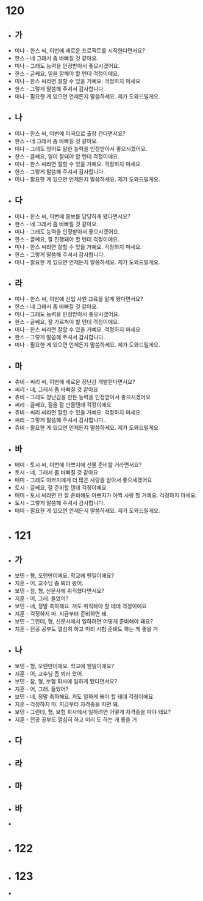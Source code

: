 # 120
- ## 가
- 미나 - 한스 씨, 이번에 새로운 프로젝트를 시작한다면서요?
- 한스 - 네 그래서 좀 바빠질 것 같아요.
- 미나 - 그래도 능력을 인정받아서 좋으시겠어요.
- 한스 - 글쎄요, 일을 잘해야 할 텐데 걱정이에요.
- 미나 - 한스 씨라면 잘할 수 있을 거예요. 걱정하지 마세요.
- 한스 - 그렇게 말씀해 주셔서 감사합니다.
- 미나 - 필요한 게 있으면 언제든지 말씀하세요. 제가 도와드릴게요.
- ## 나
- 미나 - 한스 씨, 이번에 미국으로 출장 간다면서요?
- 한스 - 네 그래서 좀 바빠질 것 같아요.
- 미나 - 그래도 영어로 말한 능력을 인정받아서 좋으시겠어요.
- 한스 - 글쎄요, 일이 잘돼야 할 텐데 걱정이에요.
- 미나 - 한스 씨라면 잘할 수 있을 거예요. 걱정하지 마세요.
- 한스 - 그렇게 말씀해 주셔서 감사합니다.
- 미나 - 필요한 게 있으면 언제든지 말씀하세요. 제가 도와드릴게요.
- ## 다
- 미나 - 한스 씨, 이번에 홍보를 담당하게 됐다면서요?
- 한스 - 네 그래서 좀 바빠질 것 같아요.
- 미나 - 그래도 능력을 인정받아서 좋으시겠어요.
- 한스 - 글쎄요, 잘 진행돼야 할 텐데 걱정이에요.
- 미나 - 한스 씨라면 잘할 수 있을 거예요. 걱정하지 마세요.
- 한스 - 그렇게 말씀해 주셔서 감사합니다.
- 미나 - 필요한 게 있으면 언제든지 말씀하세요. 제가 도와드릴게요.
- ## 라
- 미나 - 한스 씨, 이번에 신입 사원 교육을 맡게 됐다면서요?
- 한스 - 네 그래서 좀 바빠질 것 같아요.
- 미나 - 그래도 능력을 인정받아서 좋으시겠어요.
- 한스 - 글쎄요, 잘 가르쳐야 할 텐데 걱정이에요.
- 미나 - 한스 씨라면 잘할 수 있을 거예요. 걱정하지 마세요.
- 한스 - 그렇게 말씀해 주셔서 감사합니다.
- 미나 - 필요한 게 있으면 언제든지 말씀하세요. 제가 도와드릴게요.
- ## 마
- 츄비 - 씨리 씨, 이번에 새로운 장난감 개발한다면서요?
- 씨리 - 네, 그래서 좀 바빠질 것 같아요
- 츄비 - 그래도 장난감을 만든 능력을 인정받아서 좋으시겠어요
- 씨리 - 글쎄요, 질을 잘 만들텐데 걱정이에요
- 츄비 - 씨리 씨라면 잘할 수 있을 거예요. 걱정하지 마세요.
- 씨리 - 그렇게 말씀해 주셔서 감사합니다.
- 츄비 - 필요한 게 있으면 언제든지 말씀하세요. 제가 도와드릴게요
- ## 바
- 매미 - 토시 씨, 이번에 아쁘지에 선물 준비할 거라면서요?
- 토시 - 네, 그래서 좀 바빠질 것 같아요
- 매미 - 그래도 아쁘지에게 더 많은 사랑을 받아서 좋으세겠어요
- 토시 - 글쎄요, 잘 준비할 텐데 걱정이에요
- 매미 - 토시 씨라면 안 잘 준비해도 아쁘지가 아찍 사랑 할 거예요. 걱정하지 마세요.
- 토시 - 그렇게 말씀해 주셔서 감사합니다.
- 매미 - 필요한 게 있으면 언제든지 말씀하세요. 제가 도와드릴게요.
- # 121
- ## 가
- 보민 - 형, 오랜만이에요. 학교에 웬일이에요?
- 지훈 - 어, 교수님 좁 뵈러 왔어.
- 보민 - 참, 형, 신문사에 취직했다면서요?
- 지훈 - 어, 그래. 들었어?
- 보민 - 네, 정말 축하해요. 저도 취직해야 할 테데 걱정이에요
- 지훈 - 걱정하지 마.  지금부터 준비하면 돼.
- 보민 - 그런데, 형, 신문사에서 일하려면 어떻게 준비해야 돼요?
- 지훈 - 전공 공부도 열심히 하고 미리 시험 준비도 하는 게 좋을 거
- ## 나
- 보민 - 형, 오랜만이에요. 학교에 웬일이에요?
- 지훈 - 어, 교수님 좁 뵈러 왔어.
- 보민 - 참, 형, 보험 회사에 일하게 됐다면서요?
- 지훈 - 어, 그래. 들었어?
- 보민 - 네, 정말 축하해요. 저도 일하게 돼야 할 테데 걱정이에요
- 지훈 - 걱정하지 마.  지금부터 자격증을 따면 돼.
- 보민 - 그런데, 형, 보험 회사에서 일하려면 어떻게 자격증을 따야 돼요?
- 지훈 - 전공 공부도 열심히 하고 미리 도 하는 게 좋을 거
- ## 다
- ## 라
- ## 마
- ## 바
-
- # 122
- # 123
-